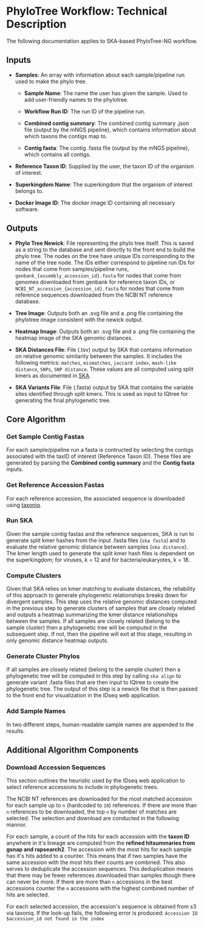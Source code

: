 # PhyloTree Workflow: Technical Description

The following documentation applies to SKA-based PhyloTree-NG workflow.

## Inputs

- **Samples**: An array with information about each sample/pipeline run used to make the phylo tree.

  - **Sample Name**: The name the user has given the sample. Used to add user-friendly names to the phylotree.

  - **Workflow Run ID**: The run ID of the pipeline run.

  - **Combined contig summary**: The combined contig summary .json file (output by the mNGS pipeline), which contains information about which taxons the contigs map to.

  - **Contig fasta**: The contig .fasta file (output by the mNGS pipeline), which contains all contigs.

- **Reference Taxon ID**: Supplied by the user, the taxon ID of the organism of interest.

- **Superkingdom Name**: The superkingdom that the organism of interest belongs to.

- **Docker Image ID**: The docker image ID containing all necessary software.

## Outputs

- **Phylo Tree Newick**: File representing the phylo tree itself. This is saved as a string to the database and sent directly to the front end to build the phylo tree. The nodes on the tree have unique IDs corresponding to the name of the tree node. The IDs either correspond to pipeline run IDs for nodes that come from samples/pipeline runs, `genbank_{assembly_accession_id}.fasta` for nodes that come from genomes downloaded from genbank for reference taxon IDs, or `NCBI_NT_accession_{accession_id}.fasta` for nodes that come from reference sequences downloaded from the NCBI NT reference database.

- **Tree Image**: Outputs both an .svg file and a .png file containing the phylotree image consistent with the newick output.

- **Heatmap Image**: Outputs both an .svg file and a .png file containing the heatmap image of the SKA genomic distances.

- **SKA Distances File**: File (.tsv) output by SKA that contains information on relative genomic similarity between the samples. It includes the following metrics: `matches`, `mismatches`, `jaccard index`, `mash-like distance`, `SNPs`, `SNP distance`. These values are all computed using split kmers as documented in [SKA](https://github.com/simonrharris/SKA).

- **SKA Variants File**: File (.fasta) output by SKA that contains the variable sites identified through split kmers. This is used as input to IQtree for generating the final phylogenetic tree.

## Core Algorithm

### Get Sample Contig Fastas

For each sample/pipeline run a fasta is contructed by selecting the contigs associated with the taxID of interest (Reference Taxon ID). These files are generated by parsing the **Combined contig summary** and the **Contig fasta** inputs.

### Get Reference Accession Fastas

For each reference accession, the associated sequence is downloaded using [taxoniq](https://github.com/taxoniq/taxoniq).

### Run SKA

Given the sample contig fastas and the reference sequences, SKA is run to generate split kmer hashes from the input .fasta files (`ska fasta`) and to evaluate the relative genomic distance between samples (`ska distance`). The kmer length used to generate the split kmer hash files is dependent on the superkingdom; for viruses, k = 12 and for bacteria/eukaryotes, k = 18. 

### Compute Clusters

Given that SKA relies on kmer matching to evaluate distances, the reliability of this approach to generate phylogenetic relationships breaks down for divergent samples. This step uses the relative genomic distances computed in the previous step to generate clusters of samples that are closely related and outputs a heatmap summarizing the kmer distance relationships between the samples. If all samples are closely related (belong to the sample cluster) then a phylogenetic tree will be computed in the subsequent step. If not, then the pipeline will exit at this stage, resulting in only genomic distance heatmap outputs.

### Generate Cluster Phylos

If all samples are closely related (belong to the sample cluster) then a phylogenetic tree will be computed in this step by calling `ska align` to generate variant .fasta files that are then input to IQtree to create the phylogenetic tree. The output of this step is a newick file that is then passed to the front end for visualization in the IDseq web application.

### Add Sample Names

In two different steps, human-readable sample names are appended to the results.


## Additional Algorithm Components

### Download Accession Sequences 

This section outlines the heuristic used by the IDseq web application to select reference accessions to include in phylogenetic trees.

The NCBI NT references are downloaded for the most matched accession for each sample up to `n` (hardcoded to `10`) references. If there are more than `n` references to be downloaded, the top `n` by number of matches are selected. The selection and download are conducted in the following mannor.

For each sample, a count of the hits for each accession with the **taxon ID** anywhere in it's lineage are computed from the **refined hitsummaries from gsnap and rapsearch2**. The accession with the most hits for each sample has it's hits added to a counter. This means that if two samples have the same accession with the most hits their counts are combined. This also serves to deduplicate the accession sequences. This deduplication means that there may be fewer references downloaded than samples though there can never be more. If there are more than `n` accessions in the best accessions counter the `n` accessions with the highest combined number of hits are selected.

For each selected accession, the accession's sequence is obtained from s3 via taxoniq. If the look-up fails, the following error is produced: `Accession ID $accession_id not found in the index` 
